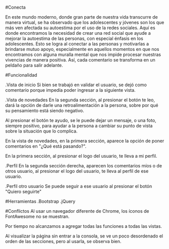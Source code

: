 #Conecta

En este mundo moderno, donde gran parte de nuestra vida transcurre de manera virtual, se ha observado que los adolescentes y jóvenes son los que más ven afectada su autoestima por el uso de la redes sociales. Aquí es donde encontramos la necesidad de crear una red social que ayude a mejorar la autoestima de las personas, con especial énfasis en los adolescentes. Esto se logra al conectar a las personas y motivarlas a brindarse mutuo apoyo, especialmente en aquellos momentos en que nos encontramos con alguna muralla mental que nos impide procesar nuestras vivencias de manera positiva. Así, cada comentario se transforma en un peldaño para salir adelante.

#Funcionalidad

.Vista de inicio
Si bien se trabajó en validar el usuario, se dejó como comentario porque impedía poder ingresar a la siguiente vista.

.Vista de novedades
En la segunda sección, al presionar el botón te leo, dará la opción de darle una retroalimentación a la persona, sobre por qué su pensamiento está siendo negativo.

Al presionar el botón te ayudo, se le puede dejar un mensaje, o una foto, siempre positivo, para ayudar a la persona a cambiar su punto de vista sobre la situación que lo complica.

En la vista de novedades, en la primera sección, aparece la opción de poner comentarios en "¿Qué está pasando?".

En la primera sección, al presionar el logo del usuario, te lleva a mi perfil.

.Perfil
En la segunda sección derecha, aparecen los comentarios míos o de otros usuario, al presionar el logo del usuario, te lleva al perfil de ese usuario.

.Perfil otro usuario
Se puede seguir a ese usuario al presionar el botón "Quiero seguirte"

#Herramientas
.Bootstrap
.jQuery

#Conflictos
Al usar un navegador diferente de Chrome, los íconos de FontAwesome no se muestran.

Por tiempo no alcanzamos a agregar todas las funciones a todas las vistas.

Al visualizar la página sin entrar a la consola, se ve un poco desordenado el orden de las secciones, pero al usarla, se observa bien.
